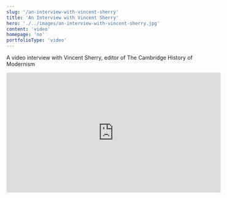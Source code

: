 ```yaml
---
slug: '/an-interview-with-vincent-sherry'
title: 'An Interview with Vincent Sherry'
hero: './../images/an-interview-with-vincent-sherry.jpg'
content: 'video'
homepage: 'no'
portfolioType: 'video'
---
```


A video interview with Vincent Sherry, editor of The Cambridge History of Modernism

<iframe width="560" height="315" src="https://www.youtube.com/embed/m9g_n79-NDE" frameborder="0" allow="accelerometer; autoplay; encrypted-media; gyroscope; picture-in-picture" allowfullscreen></iframe>
